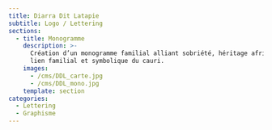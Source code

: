 ```yaml
---
title: Diarra Dit Latapie
subtitle: Logo / Lettering
sections:
  - title: Monogramme
    description: >-
      Création d’un monogramme familial alliant sobriété, héritage africain,
      lien familial et symbolique du cauri.
    images:
      - /cms/DDL_carte.jpg
      - /cms/DDL_mono.jpg
    template: section
categories:
  - Lettering
  - Graphisme
---
```


